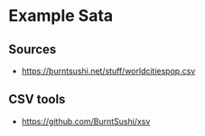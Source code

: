 # Example Sata

## Sources

- https://burntsushi.net/stuff/worldcitiespop.csv

## CSV tools
- https://github.com/BurntSushi/xsv
